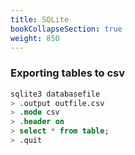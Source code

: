 ```yaml
---
title: SQLite
bookCollapseSection: true
weight: 850
---
```


### Exporting tables to csv

```SQL
sqlite3 databasefile
> .output outfile.csv
> .mode csv
> .header on
> select * from table;
> .quit
```
